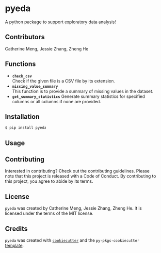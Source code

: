 # pyeda

A python package to support exploratory data analysis!

## Contributors

Catherine Meng, Jessie Zhang, Zheng He

## Functions

-   **`check_csv`**\
    Check if the given file is a CSV file by its extension.
-   **`missing_value_summary`**\
    This function is to provide a summary of missing values in the dataset.
-   **`get_summary_statistics`**
    Generate summary statistics for specified columns or all columns if none are provided.

## Installation

``` bash
$ pip install pyeda
```

## Usage

## Contributing

Interested in contributing? Check out the contributing guidelines. Please note that this project is released with a Code of Conduct. By contributing to this project, you agree to abide by its terms.

## License

`pyeda` was created by Catherine Meng, Jessie Zhang, Zheng He. It is licensed under the terms of the MIT license.

## Credits

`pyeda` was created with [`cookiecutter`](https://cookiecutter.readthedocs.io/en/latest/) and the `py-pkgs-cookiecutter` [template](https://github.com/py-pkgs/py-pkgs-cookiecutter).
